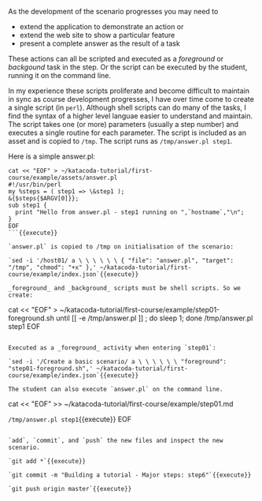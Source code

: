 As the development of the scenario progresses you may need to

* extend the application to demonstrate an action or
* extend the web site to show a particular feature
* present a complete answer as the result of a task

These actions can all be scripted and executed as a _foreground_ or _backgound_ task in the step. Or the script can be executed by the student, running it on the command line.

In my experience these scripts proliferate and become difficult to maintain in sync as course development progresses, I have over time come to create a single script (in `perl`). Although shell scripts can do many of the tasks, I find the syntax of a higher level languae easier to understand and maintain. The script takes one (or more) parameters (usually a step number) and executes a single routine for each parameter. The script is included as an asset and is copied to `/tmp`. The script runs as `/tmp/answer.pl step1`.

Here is a simple answer.pl:

```
cat << "EOF" > ~/katacoda-tutorial/first-course/example/assets/answer.pl
#!/usr/bin/perl
my %steps = ( step1 => \&step1 );
&{$steps{$ARGV[0]}};
sub step1 {
  print "Hello from answer.pl - step1 running on ",`hostname`,"\n";
}
EOF
```{{execute}}

`answer.pl` is copied to /tmp on initialisation of the scenario:

`sed -i '/host01/ a \ \ \ \ \ \ { "file": "answer.pl", "target": "/tmp", "chmod": "+x" },' ~/katacoda-tutorial/first-course/example/index.json`{{execute}}

_foreground_ and _background_ scripts must be shell scripts. So we create:

```
   cat << "EOF" > ~/katacoda-tutorial/first-course/example/step01-foreground.sh
until [[ -e /tmp/answer.pl ]] ; do sleep 1; done
/tmp/answer.pl step1
EOF
```{{execute}}

Executed as a _foreground_ activity when entering `step01`:

`sed -i '/Create a basic scenario/ a \ \ \ \ \ \ "foreground": "step01-foreground.sh",' ~/katacoda-tutorial/first-course/example/index.json`{{execute}}

The student can also execute `answer.pl` on the command line.

```
cat << "EOF" >> ~/katacoda-tutorial/first-course/example/step01.md

`/tmp/answer.pl step1`{{execute}}
EOF
```{{execute}}

`add`, `commit`, and `push` the new files and inspect the new scenario.

`git add *`{{execute}}

`git commit -m "Building a tutorial - Major steps: step6"`{{execute}}

`git push origin master`{{execute}}

